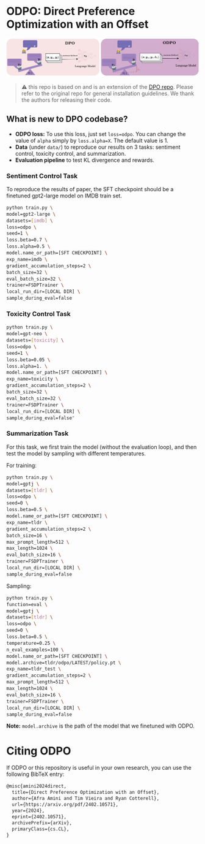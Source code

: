 # ODPO: Direct Preference Optimization with an Offset

<p align="center">
  <img src="./odpo.png" width=900>
</p>


> :warning: this repo is based on and is an extension of the [DPO repo](https://github.com/eric-mitchell/direct-preference-optimization). Please refer to the original repo for general installation guidelines. We thank the authors for releasing their code.

## What is new to DPO codebase?
- **ODPO loss:** To use this loss, just set `loss=odpo`. You can change the value of `alpha` simply by `loss.alpha=X`. The default value is 1.
- **Data** (under `data/`) to reproduce our results on 3 tasks: sentiment control, toxicity control, and summarization. 
- **Evaluation pipeline** to test KL divergence and rewards.

### Sentiment Control Task
To reproduce the results of paper, the SFT checkpoint should be a finetuned gpt2-large model on IMDB train set.
```bash
python train.py \
model=gpt2-large \
datasets=[imdb] \
loss=odpo \
seed=1 \
loss.beta=0.7 \
loss.alpha=0.5 \
model.name_or_path=[SFT CHECKPOINT] \
exp_name=imdb \
gradient_accumulation_steps=2 \
batch_size=32 \
eval_batch_size=32 \
trainer=FSDPTrainer \
local_run_dir=[LOCAL DIR] \
sample_during_eval=false
```

### Toxicity Control Task 
```bash
python train.py \
model=gpt-neo \
datasets=[toxicity] \
loss=odpo \
seed=1 \
loss.beta=0.05 \
loss.alpha=1. \
model.name_or_path=[SFT CHECKPOINT] \
exp_name=toxicity \
gradient_accumulation_steps=2 \
batch_size=32 \
eval_batch_size=32 \
trainer=FSDPTrainer \
local_run_dir=[LOCAL DIR] \
sample_during_eval=false"
```

### Summarization Task
For this task, we first train the model (without the evaluation loop), and then test the model by sampling with different temperatures. 

For training:
```bash
python train.py \
model=gptj \
datasets=[tldr] \
loss=odpo \
seed=0 \
loss.beta=0.5 \
model.name_or_path=[SFT CHECKPOINT] \
exp_name=tldr \
gradient_accumulation_steps=2 \
batch_size=16 \
max_prompt_length=512 \
max_length=1024 \
eval_batch_size=16 \
trainer=FSDPTrainer \
local_run_dir=[LOCAL DIR] \
sample_during_eval=false
```

Sampling:
```bash
python train.py \
function=eval \
model=gptj \
datasets=[tldr] \
loss=odpo \
seed=0 \
loss.beta=0.5 \
temperature=0.25 \
n_eval_examples=100 \
model.name_or_path=[SFT CHECKPOINT] \
model.archive=tldr/odpo/LATEST/policy.pt \
exp_name=tldr_test \
gradient_accumulation_steps=2 \
max_prompt_length=512 \
max_length=1024 \
eval_batch_size=16 \
trainer=FSDPTrainer \
local_run_dir=[LOCAL DIR] \
sample_during_eval=false
```
**Note:** `model.archive` is the path of the model that we finetuned with ODPO.


# Citing ODPO
If ODPO or this repository is useful in your own research, you can use the following BibTeX entry:

    @misc{amini2024direct,
      title={Direct Preference Optimization with an Offset}, 
      author={Afra Amini and Tim Vieira and Ryan Cotterell},
      url={https://arxiv.org/pdf/2402.10571},
      year={2024},
      eprint={2402.10571},
      archivePrefix={arXiv},
      primaryClass={cs.CL},
    }
